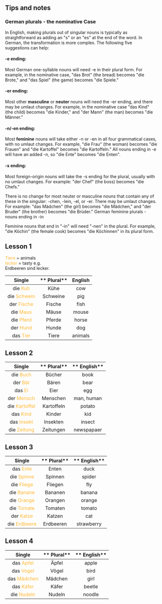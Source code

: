 <font color = #ffb732>  </font>
## Tips and notes

### German plurals - the nominative Case

In English, making plurals out of singular nouns is typically as straightforward as adding an "s" or an "es" at the end of the word. In German, the transformation is more complex. The following five suggestions can help:

#### -e ending: 
Most German one-syllable nouns will need -e in their plural form. For example, in the nominative case, "das Brot" (the bread) becomes "die Brote," and "das Spiel" (the game) becomes "die Spiele."

#### -er ending: 
Most other **masculine** or **neuter** nouns will need the -er ending, and there may be umlaut changes. For example, in the nominative case "das Kind" (the child) becomes "die Kinder," and "der Mann" (the man) becomes "die Männer."

#### -n/-en ending: 
Most **feminine** nouns will take either -n or -en in all four grammatical cases, with no umlaut changes. For example, "die Frau" (the woman) becomes "die Frauen" and "die Kartoffel" becomes "die Kartoffeln." All nouns ending in -e will have an added -n, so "die Ente" becomes "die Enten".

#### -s ending: 
Most foreign-origin nouns will take the -s ending for the plural, usually with no umlaut changes. For example: "der Chef" (the boss) becomes "die Chefs."

There is no change for most neuter or masculine nouns that contain any of these in the singular: -chen, -lein, -el, or -er. There may be umlaut changes. For example: "das Mädchen" (the girl) becomes "die Mädchen," and "der Bruder" (the brother) becomes "die Brüder."
German feminine plurals - nouns ending in -in

Feminine nouns that end in "-in" will need "-nen" in the plural. For example, "die Köchin" (the female cook) becomes "die Köchinnen" in its plural form.

## Lesson 1
<font color = #ffb732> Tiere </font> = animals  
<font color = #ffb732> lecker </font> = tasty
e.g.  
Erdbeeren sind lecker.

**Single**|** Plural**|**English**
:-----:|:-----:|:-----:
die <font color = #ffb732> Kuh </font>     | Kühe     | cow
die <font color = #ffb732> Schwein </font> | Schweine | pig
der <font color = #ffb732> Fische </font>  | Fische   | fish
die <font color = #ffb732> Maus </font>    | Mäuse    | mouse
die <font color = #ffb732> Pferd </font>   | Pferde   | horse  
der <font color = #ffb732> Hund </font>    | Hunde    | dog  
das <font color = #ffb732> Tier </font>    | Tiere    | animals

## Lesson 2
**Single**|** Plural**|** English**
:-----:|:-----:|:-----:
die <font color = #ffb732> Buch </font>      | Bücher     | book
der <font color = #ffb732> Bär </font>       | Bären      | bear
das <font color = #ffb732> Ei </font>        | Eier       | egg
der <font color = #ffb732> Mensch </font>    | Menschen   | man, human
die <font color = #ffb732> Kartoffel </font> | Kartoffeln | potato
das <font color = #ffb732> Kind </font>      | Kinder     | kid
das <font color = #ffb732> Insekt </font>    | Insekten   | insect
die <font color = #ffb732> Zeitung </font>   | Zeitungen  | newspapaer 


## Lesson 3
**Single**|** Plural**|** English**
:-----:|:-----:|:-----:
das <font color = #ffb732> Ente </font>     | Enten     | duck
die <font color = #ffb732> Spinne </font>   | Spinnen   | spider
die <font color = #ffb732> Fliege </font>   | Fliegen   | fly
die <font color = #ffb732> Banane </font>   | Bananen   | banana
die <font color = #ffb732> Orange </font>   | Orangen   | orange
die <font color = #ffb732> Tomate </font>   | Tomaten   | tomato
der <font color = #ffb732> Katze </font>    | Katzen    | cat
die <font color = #ffb732> Erdbeere </font> | Erdbeeren | strawberry 



## Lesson 4
**Single**|** Plural**|** English**
:-----:|:-----:|:-----:
das <font color = #ffb732> Apfel </font>    | Äpfel   | apple
das <font color = #ffb732> Vogel </font>    | Vögel   | bird
das <font color = #ffb732> Mädchen </font>  | Mädchen | girl
das <font color = #ffb732> Käfer </font>    | Käfer   | beetle
die <font color = #ffb732> Nudeln </font>   | Nudeln  | noodle


















































